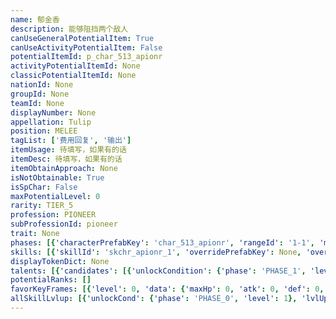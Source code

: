 ```yaml
---
name: 郁金香
description: 能够阻挡两个敌人
canUseGeneralPotentialItem: True
canUseActivityPotentialItem: False
potentialItemId: p_char_513_apionr
activityPotentialItemId: None
classicPotentialItemId: None
nationId: None
groupId: None
teamId: None
displayNumber: None
appellation: Tulip
position: MELEE
tagList: ['费用回复', '输出']
itemUsage: 待填写，如果有的话
itemDesc: 待填写，如果有的话
itemObtainApproach: None
isNotObtainable: True
isSpChar: False
maxPotentialLevel: 0
rarity: TIER_5
profession: PIONEER
subProfessionId: pioneer
trait: None
phases: [{'characterPrefabKey': 'char_513_apionr', 'rangeId': '1-1', 'maxLevel': 50, 'attributesKeyFrames': [{'level': 1, 'data': {'maxHp': 691, 'atk': 236, 'def': 144, 'magicResistance': 0.0, 'cost': 10, 'blockCnt': 2, 'moveSpeed': 1.0, 'attackSpeed': 100.0, 'baseAttackTime': 1.05, 'respawnTime': 60, 'hpRecoveryPerSec': 0.0, 'spRecoveryPerSec': 1.0, 'maxDeployCount': 1, 'maxDeckStackCnt': 0, 'tauntLevel': 0, 'massLevel': 0, 'baseForceLevel': 0, 'stunImmune': False, 'silenceImmune': False, 'sleepImmune': False, 'frozenImmune': False, 'levitateImmune': False}}, {'level': 50, 'data': {'maxHp': 947, 'atk': 348, 'def': 216, 'magicResistance': 0.0, 'cost': 10, 'blockCnt': 2, 'moveSpeed': 1.0, 'attackSpeed': 100.0, 'baseAttackTime': 1.05, 'respawnTime': 60, 'hpRecoveryPerSec': 0.0, 'spRecoveryPerSec': 1.0, 'maxDeployCount': 1, 'maxDeckStackCnt': 0, 'tauntLevel': 0, 'massLevel': 0, 'baseForceLevel': 0, 'stunImmune': False, 'silenceImmune': False, 'sleepImmune': False, 'frozenImmune': False, 'levitateImmune': False}}], 'evolveCost': None}, {'characterPrefabKey': 'char_513_apionr', 'rangeId': '1-1', 'maxLevel': 70, 'attributesKeyFrames': [{'level': 1, 'data': {'maxHp': 947, 'atk': 348, 'def': 216, 'magicResistance': 0.0, 'cost': 12, 'blockCnt': 2, 'moveSpeed': 1.0, 'attackSpeed': 100.0, 'baseAttackTime': 1.05, 'respawnTime': 60, 'hpRecoveryPerSec': 0.0, 'spRecoveryPerSec': 1.0, 'maxDeployCount': 1, 'maxDeckStackCnt': 0, 'tauntLevel': 0, 'massLevel': 0, 'baseForceLevel': 0, 'stunImmune': False, 'silenceImmune': False, 'sleepImmune': False, 'frozenImmune': False, 'levitateImmune': False}}, {'level': 70, 'data': {'maxHp': 1298, 'atk': 477, 'def': 285, 'magicResistance': 0.0, 'cost': 12, 'blockCnt': 2, 'moveSpeed': 1.0, 'attackSpeed': 100.0, 'baseAttackTime': 1.05, 'respawnTime': 60, 'hpRecoveryPerSec': 0.0, 'spRecoveryPerSec': 1.0, 'maxDeployCount': 1, 'maxDeckStackCnt': 0, 'tauntLevel': 0, 'massLevel': 0, 'baseForceLevel': 0, 'stunImmune': False, 'silenceImmune': False, 'sleepImmune': False, 'frozenImmune': False, 'levitateImmune': False}}], 'evolveCost': None}, {'characterPrefabKey': 'char_513_apionr', 'rangeId': '1-1', 'maxLevel': 80, 'attributesKeyFrames': [{'level': 1, 'data': {'maxHp': 1298, 'atk': 477, 'def': 285, 'magicResistance': 0.0, 'cost': 12, 'blockCnt': 2, 'moveSpeed': 1.0, 'attackSpeed': 100.0, 'baseAttackTime': 1.05, 'respawnTime': 60, 'hpRecoveryPerSec': 0.0, 'spRecoveryPerSec': 1.0, 'maxDeployCount': 1, 'maxDeckStackCnt': 0, 'tauntLevel': 0, 'massLevel': 0, 'baseForceLevel': 0, 'stunImmune': False, 'silenceImmune': False, 'sleepImmune': False, 'frozenImmune': False, 'levitateImmune': False}}, {'level': 80, 'data': {'maxHp': 1855, 'atk': 582, 'def': 357, 'magicResistance': 0.0, 'cost': 12, 'blockCnt': 2, 'moveSpeed': 1.0, 'attackSpeed': 100.0, 'baseAttackTime': 1.05, 'respawnTime': 60, 'hpRecoveryPerSec': 0.0, 'spRecoveryPerSec': 1.0, 'maxDeployCount': 1, 'maxDeckStackCnt': 0, 'tauntLevel': 0, 'massLevel': 0, 'baseForceLevel': 0, 'stunImmune': False, 'silenceImmune': False, 'sleepImmune': False, 'frozenImmune': False, 'levitateImmune': False}}], 'evolveCost': None}]
skills: [{'skillId': 'skchr_apionr_1', 'overridePrefabKey': None, 'overrideTokenKey': None, 'levelUpCostCond': [{'unlockCond': {'phase': 'PHASE_2', 'level': 1}, 'lvlUpTime': 0, 'levelUpCost': None}, {'unlockCond': {'phase': 'PHASE_2', 'level': 1}, 'lvlUpTime': 0, 'levelUpCost': None}, {'unlockCond': {'phase': 'PHASE_2', 'level': 1}, 'lvlUpTime': 0, 'levelUpCost': None}], 'unlockCond': {'phase': 'PHASE_0', 'level': 1}}]
displayTokenDict: None
talents: [{'candidates': [{'unlockCondition': {'phase': 'PHASE_1', 'level': 1}, 'requiredPotentialRank': 0, 'prefabKey': '1', 'name': '无垠之心', 'description': '部署后第2次开启技能之前，技力自然回复速度+0.6/秒', 'rangeId': None, 'blackboard': [{'key': 'sp_recovery_per_sec', 'value': 0.6, 'valueStr': None}, {'key': 'cnt', 'value': 2.0, 'valueStr': None}], 'tokenKey': None}, {'unlockCondition': {'phase': 'PHASE_2', 'level': 1}, 'requiredPotentialRank': 0, 'prefabKey': '1', 'name': '无垠之心', 'description': '部署后第2次开启技能之前，技力自然回复速度+1/秒', 'rangeId': None, 'blackboard': [{'key': 'sp_recovery_per_sec', 'value': 1.0, 'valueStr': None}, {'key': 'cnt', 'value': 2.0, 'valueStr': None}], 'tokenKey': None}]}]
potentialRanks: []
favorKeyFrames: [{'level': 0, 'data': {'maxHp': 0, 'atk': 0, 'def': 0, 'magicResistance': 0.0, 'cost': 0, 'blockCnt': 0, 'moveSpeed': 0.0, 'attackSpeed': 0.0, 'baseAttackTime': 0.0, 'respawnTime': 0, 'hpRecoveryPerSec': 0.0, 'spRecoveryPerSec': 0.0, 'maxDeployCount': 0, 'maxDeckStackCnt': 0, 'tauntLevel': 0, 'massLevel': 0, 'baseForceLevel': 0, 'stunImmune': False, 'silenceImmune': False, 'sleepImmune': False, 'frozenImmune': False, 'levitateImmune': False}}, {'level': 50, 'data': {'maxHp': 0, 'atk': 0, 'def': 0, 'magicResistance': 0.0, 'cost': 0, 'blockCnt': 0, 'moveSpeed': 0.0, 'attackSpeed': 0.0, 'baseAttackTime': 0.0, 'respawnTime': 0, 'hpRecoveryPerSec': 0.0, 'spRecoveryPerSec': 0.0, 'maxDeployCount': 0, 'maxDeckStackCnt': 0, 'tauntLevel': 0, 'massLevel': 0, 'baseForceLevel': 0, 'stunImmune': False, 'silenceImmune': False, 'sleepImmune': False, 'frozenImmune': False, 'levitateImmune': False}}]
allSkillLvlup: [{'unlockCond': {'phase': 'PHASE_0', 'level': 1}, 'lvlUpCost': None}, {'unlockCond': {'phase': 'PHASE_0', 'level': 1}, 'lvlUpCost': None}, {'unlockCond': {'phase': 'PHASE_0', 'level': 1}, 'lvlUpCost': None}, {'unlockCond': {'phase': 'PHASE_1', 'level': 1}, 'lvlUpCost': None}, {'unlockCond': {'phase': 'PHASE_1', 'level': 1}, 'lvlUpCost': None}, {'unlockCond': {'phase': 'PHASE_1', 'level': 1}, 'lvlUpCost': None}]
---
```


